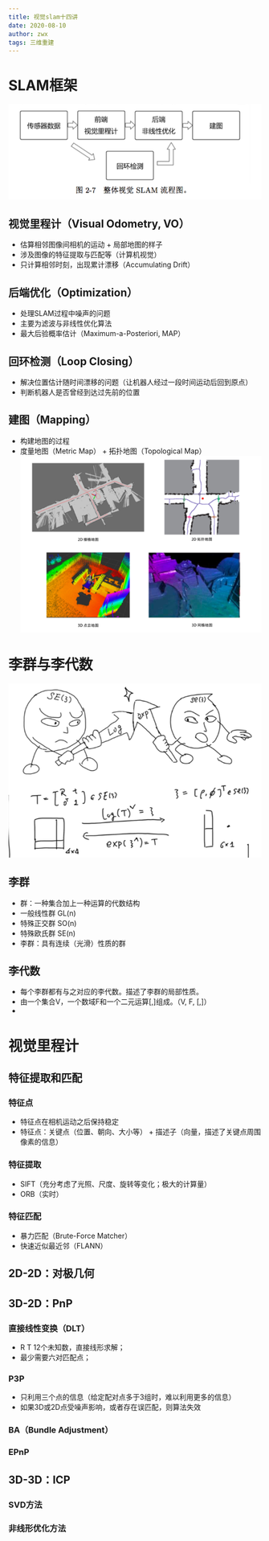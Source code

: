 ```yaml
---
title: 视觉slam十四讲
date: 2020-08-10
author: zwx
tags: 三维重建
---
```


# SLAM框架
![SLAM流程图](https://raw.githubusercontent.com/huhuzwxy/huhuzwxy.github.io/master/assets/images/slam%E6%A1%86%E6%9E%B6.png)
## 视觉里程计（Visual Odometry, VO）
- 估算相邻图像间相机的运动 + 局部地图的样子
- 涉及图像的特征提取与匹配等（计算机视觉）
- 只计算相邻时刻，出现累计漂移（Accumulating Drift）

## 后端优化（Optimization）
- 处理SLAM过程中噪声的问题
- 主要为滤波与非线性优化算法
- 最大后验概率估计（Maximum-a-Posteriori, MAP）

## 回环检测（Loop Closing）
- 解决位置估计随时间漂移的问题（让机器人经过一段时间运动后回到原点）
- 判断机器人是否曾经到达过先前的位置

## 建图（Mapping）
- 构建地图的过程
- 度量地图（Metric Map） + 拓扑地图（Topological Map）
![地图类型](https://raw.githubusercontent.com/huhuzwxy/huhuzwxy.github.io/master/assets/images/%E5%9C%B0%E5%9B%BE%E7%B1%BB%E5%9E%8B.png)

# 李群与李代数
![李群-李代数转换关系](https://raw.githubusercontent.com/huhuzwxy/huhuzwxy.github.io/master/assets/images/%E6%9D%8E%E7%BE%A4%E5%92%8C%E6%9D%8E%E4%BB%A3%E6%95%B0.png)
## 李群
- 群：一种集合加上一种运算的代数结构
- 一般线性群 GL(n)
- 特殊正交群 SO(n)
- 特殊欧氏群 SE(n)
- 李群：具有连续（光滑）性质的群

## 李代数
- 每个李群都有与之对应的李代数。描述了李群的局部性质。
- 由一个集合V，一个数域F和一个二元运算[,]组成。（V, F, [,]）
- 


# 视觉里程计
## 特征提取和匹配
### 特征点
- 特征点在相机运动之后保持稳定
- 特征点：关键点（位置、朝向、大小等） + 描述子（向量，描述了关键点周围像素的信息）

### 特征提取
- SIFT（充分考虑了光照、尺度、旋转等变化；极大的计算量）
- ORB（实时）

### 特征匹配
- 暴力匹配（Brute-Force Matcher）
- 快速近似最近邻（FLANN）

## 2D-2D：对极几何

## 3D-2D：PnP
### 直接线性变换（DLT）
- R T 12个未知数，直接线形求解；  
- 最少需要六对匹配点；

### P3P 
- 只利用三个点的信息（给定配对点多于3组时，难以利用更多的信息）  
- 如果3D或2D点受噪声影响，或者存在误匹配，则算法失效

### BA（Bundle Adjustment）
### EPnP

## 3D-3D：ICP
### SVD方法
### 非线形优化方法













